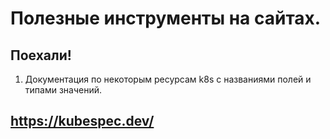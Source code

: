 # Полезные инструменты на сайтах.

## Поехали!

1. Документация по некоторым ресурсам k8s с названиями полей и типами значений.

 https://kubespec.dev/
---------------------------------------------------------------------------------
